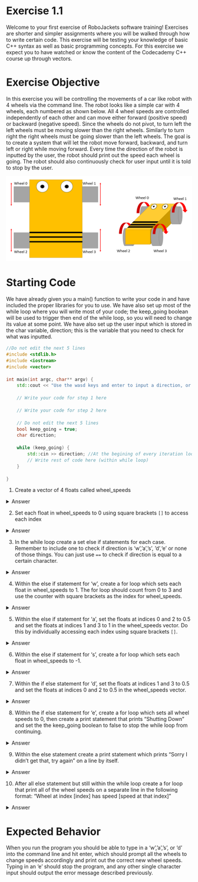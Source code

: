 # Exercise 1.1
Welcome to your first exercise of RoboJackets software training! Exercises are shorter and simpler assignments where you will be walked through how to write certain code. This exercise will be testing your knowledge of basic C++ syntax as well as basic programming concepts. For this exercise we expect you to have watched or know the content of the Codecademy C++ course up through vectors.

# Exercise Objective
In this exercise you will be controlling the movements of a car like robot with 4 wheels via the command line. The robot looks like a simple car with 4 wheels, each numbered as shown below. All 4 wheel speeds are controlled independently of each other and can move either forward (positive speed) or backward (negative speed). Since the wheels do not pivot, to turn left the left wheels must be moving slower than the right wheels. Similarly to turn right the right wheels must be going slower than the left wheels. The goal is to create a system that will let the robot move forward, backward, and turn left or right while moving forward. Every time the direction of the robot is inputted by the user, the robot should print out the speed each wheel is going. The robot should also continuously check for user input until it is told to stop by the user. 

![alt text](exercise_1.1_robot.PNG)

# Starting Code
We have already given you a main() function to write your code in and have included the proper libraries for you to use. We have also set up most of the while loop where you will write most of your code; the keep_going boolean will be used to trigger then end of the while loop, so you will need to change its value at some point. We have also set up the user input which is stored in the char variable, direction; this is the variable that you need to check for what was inputted.

```c++
//Do not edit the next 5 lines
#include <stdlib.h>
#include <iostream>
#include <vector>

int main(int argc, char** argv) {
	std::cout << "Use the wasd keys and enter to input a direction, or the E key to stop" << std::endl;

    // Write your code for step 1 here

    // Write your code for step 2 here
   
    // Do not edit the next 5 lines
    bool keep_going = true;
    char direction;

    while (keep_going) {
        std::cin >> direction; //At the begining of every iteration look for an input from the user
        // Write rest of code here (within while loop)
    }

}
```
1. Create a vector of 4 floats called wheel_speeds
<details>
  <summary>Answer</summary>
  
  ```c++
  std::vector<float> wheel_speeds(4);
  ```
  
</details>

2. Set each float in wheel_speeds to 0 using square brackets ```[]``` to access each index
<details>
  <summary>Answer</summary>
  
  ```c++
  wheel_speeds[0] = 0;
  wheel_speeds[1] = 0;
  wheel_speeds[2] = 0;
  wheel_speeds[3] = 0;
  ```
  
</details>

3. In the while loop create a set else if statements for each case. Remember to include one to check if direction is ‘w’,’a’,’s’, ’d’,‘e’ or none of those things. You can just use ```==``` to check if direction is equal to a certain character.
<details>
  <summary>Answer</summary>
  
  Note that the order of what you check does not matter, as long as the if statement is frist, the else statement is last and the else ifs are in between.
  
  ```c++
  if (direction == ‘w’) {}
  else if (direction == ‘a’) {}
  else if (direction == ‘s’) {}
  else if (direction == ‘d’) {}
  else if (direction == ‘e’) {}
  else {}
  ```
  
</details>

4. Within the else if statement for ‘w’, create a for loop which sets each float in wheel_speeds to 1. The for loop should count from 0 to 3 and use the counter with square brackets as the index for wheel_speeds.
<details>
  <summary>Answer</summary>
  
  ```c++
  for (int i = 0; i < 4; i++) {
    wheel_speeds[i] = 1; 
  }
  ```
  
</details>

5. Within the else if statement for ‘a’, set the floats at indices 0 and 2 to 0.5 and set the floats at indices 1 and 3 to 1 in the wheel_speeds vector. Do this by individually accessing each index using square brackets ```[]```.
<details>
  <summary>Answer</summary>

  ```c++
  wheel_speeds[0] = 0.5;
  wheel_speeds[2] = 0.5;
  wheel_speeds[1] = 1;
  wheel_speeds[3] = 1;
  ```
  
</details>

6. Within the else if statement for ‘s’, create a for loop which sets each float in wheel_speeds to -1.
<details>
  <summary>Answer</summary>

  ```c++
  for (int i = 0; i < 4; i++) {
    wheel_speeds[i] = -1;
  }
  ```
  
</details>

7. Within the if else statement for ‘d’, set the floats at indices 1 and 3 to 0.5 and set the floats at indices 0 and 2 to 0.5 in the wheel_speeds vector.
<details>
  <summary>Answer</summary>

  ```c++
  wheel_speeds[0] = 1;
  wheel_speeds[2] = 1;
  wheel_speeds[1] = 0.5;
  wheel_speeds[3] = 0.5;
  ```
  
</details>

8. Within the if else statement for ‘e’, create a for loop which sets all wheel speeds to 0, then create a print statement that prints “Shutting Down” and set the the keep_going boolean to false to stop the while loop from continuing.
<details>
  <summary>Answer</summary>

  ```c++
  for (int i = 0; i < 4; i++) {
    wheel_speeds[i] = 0;
  }
  std::cout << "Shutting down\n";
  keep_going = false;
  ```
  
</details>

9. Within the else statement create a print statement which prints “Sorry I didn’t get that, try again” on a line by itself.
<details>
  <summary>Answer</summary>

  ```c++
  std::cout << "Sorry I didn't get that, try again" << std::endl;
  ```
  
</details>

10. After all else statement but still within the while loop create a for loop that print all of the wheel speeds on a separate line in the following format: “Wheel at index [index] has speed [speed at that index]”
<details>
  <summary>Answer</summary>

  ```c++
  for (int i = 0; i < 4; i++) {
    std::cout << "wheel at index " << i << " has speed: " << wheel_speeds[i] << std::endl;
  }
  ```
  
</details>

# Expected Behavior
When you run the program you should be able to type in a ‘w’,’a’,’s’, or ‘d’ into the command line and hit enter, which should prompt all the wheels to change speeds accordingly and print out the correct new wheel speeds. Typing in an ‘e’ should stop the program, and any other single character input should output the error message described previously.
